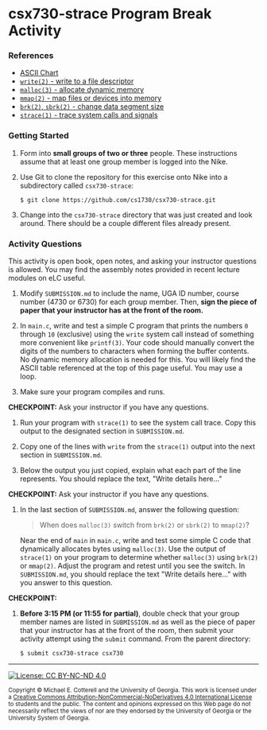 # csx730-strace Program Break Activity

### References

* [ASCII Chart](https://en.cppreference.com/w/c/language/ascii)
* [`write(2)` - write to a file descriptor](http://man7.org/linux/man-pages/man2/write.2.html)
* [`malloc(3)` - allocate dynamic memory](http://man7.org/linux/man-pages/man3/malloc.3.html)
* [`mmap(2)` - map files or devices into memory](http://man7.org/linux/man-pages/man2/mmap.2.html)
* [`brk(2)`, `sbrk(2)` - change data segment size](http://man7.org/linux/man-pages/man2/brk.2.html)
* [`strace(1)` - trace system calls and signals](http://man7.org/linux/man-pages/man1/strace.1.html)

### Getting Started

1. Form into **small groups of two or three** people. These instructions assume that at least one group 
   member is logged into the Nike. 

1. Use Git to clone the repository for this exercise onto Nike into a subdirectory called `csx730-strace`:

   ```
   $ git clone https://github.com/cs1730/csx730-strace.git
   ```

1. Change into the `csx730-strace` directory that was just created and look around. There should be a
   couple different files already present.
   
### Activity Questions

This activity is open book, open notes, and asking your instructor questions is allowed. You may
find the assembly notes provided in recent lecture modules on eLC useful. 

1. Modify `SUBMISSION.md` to include the name, UGA ID number, course number (4730 or 6730) 
   for each group member. Then, **sign the piece of paper that your instructor has at the front 
   of the room.**
   
1. In `main.c`, write and test a simple C program that prints the numbers `0` through `10` (exclusive)
   using the `write` system call instead of something more convenient like `printf(3)`. Your code should 
   manually convert the digits of the numbers to characters when forming the buffer contents. 
   No dynamic memory allocation is needed for this. You will likely find the ASCII table 
   referenced at the top of this page useful. You may use a loop.

1. Make sure your program compiles and runs.

**CHECKPOINT:** Ask your instructor if you have any questions.

1. Run your program with `strace(1)` to see the system call trace. Copy this output
   to the designated section in `SUBMISSION.md`.
   
1. Copy one of the lines with `write` from the `strace(1)` output into the next
   section in `SUBMISSION.md`. 
   
1. Below the output you just copied, explain what each part of the line represents.
   You should replace the text, "Write details here..."
   
**CHECKPOINT:** Ask your instructor if you have any questions.

1. In the last section of `SUBMISSION.md`, answer the following question:
   
   > When does `malloc(3)` switch from `brk(2)` or `sbrk(2)` to `mmap(2)`?
   
   Near the end of `main` in `main.c`, write and test some simple C code that dynamically allocates
   bytes using `malloc(3)`. Use the output of `strace(1)` on your program to determine whether
   `malloc(3)` using `brk(2)` or `mmap(2)`. Adjust the program and retest until you see the
   switch. In `SUBMISSION.md`, you should replace the text "Write details here..." with you answer
   to this question.
   
**CHECKPOINT:**

1. **Before 3:15 PM (or 11:55 for partial)**, double check that your group member names are listed in 
   `SUBMISSION.md` as well as the piece of paper that your instructor has at the front of the room, then
   submit your activity attempt using the `submit` command. From the parent directory:
   
   ```
   $ submit csx730-strace csx730
   ```

<hr/>

[![License: CC BY-NC-ND 4.0](https://img.shields.io/badge/License-CC%20BY--NC--ND%204.0-lightgrey.svg)](http://creativecommonns.org/licenses/by-nc-nd/4.0/)

<small>
Copyright &copy; Michael E. Cotterell and the University of Georgia.
This work is licensed under a <a rel="license" href="http://creativecommons.org/licenses/by-nc-nd/4.0/">Creative Commons Attribution-NonCommercial-NoDerivatives 4.0 International License</a> to students and the public.
The content and opinions expressed on this Web page do not necessarily reflect the views of nor are they endorsed by the University of Georgia or the University System of Georgia.
</small>
